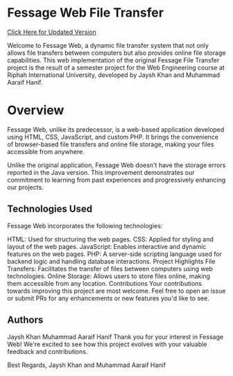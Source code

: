 # Fessage Web File Transfer
[Click Here for Updated Version](https://github.com/JayshKhan/FessageWebReEngineered)
 
Welcome to Fessage Web, a dynamic file transfer system that not only allows file transfers between computers but also provides online file storage capabilities. This web implementation of the original Fessage File Transfer project is the result of a semester project for the Web Engineering course at Riphah International University, developed by Jaysh Khan and Muhammad Aaraif Hanif.

# Overview
Fessage Web, unlike its predecessor, is a web-based application developed using HTML, CSS, JavaScript, and custom PHP. It brings the convenience of browser-based file transfers and online file storage, making your files accessible from anywhere.

Unlike the original application, Fessage Web doesn't have the storage errors reported in the Java version. This improvement demonstrates our commitment to learning from past experiences and progressively enhancing our projects.

## Technologies Used
Fessage Web incorporates the following technologies:

HTML: Used for structuring the web pages.
CSS: Applied for styling and layout of the web pages.
JavaScript: Enables interactive and dynamic features on the web pages.
PHP: A server-side scripting language used for backend logic and handling database interactions.
Project Highlights
File Transfers: Facilitates the transfer of files between computers using web technologies.
Online Storage: Allows users to store files online, making them accessible from any location.
Contributions
Your contributions towards improving this project are most welcome. Feel free to open an issue or submit PRs for any enhancements or new features you'd like to see.

## Authors
Jaysh Khan
Muhammad Aaraif Hanif
Thank you for your interest in Fessage Web! We're excited to see how this project evolves with your valuable feedback and contributions.

Best Regards,
Jaysh Khan and Muhammad Aaraif Hanif
